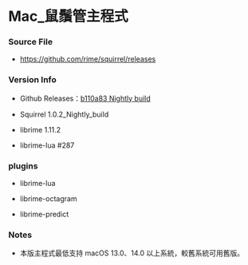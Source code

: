 # Mac_鼠鬚管主程式

### Source File

- https://github.com/rime/squirrel/releases

### Version Info

- Github Releases：[b110a83 Nightly build](https://github.com/rime/squirrel/releases/tag/latest)

- Squirrel 1.0.2_Nightly_build

- librime 1.11.2

- librime-lua #287

### plugins

- librime-lua

- librime-octagram

- librime-predict

### Notes

- 本版主程式最低支持 macOS 13.0、14.0 以上系統，較舊系統可用舊版。